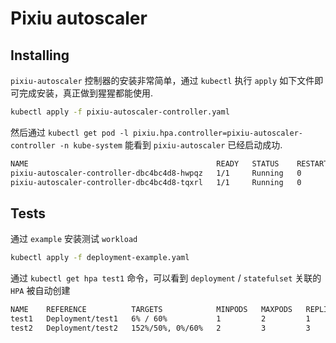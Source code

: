 # Pixiu autoscaler

## Installing
`pixiu-autoscaler` 控制器的安装非常简单，通过 `kubectl` 执行 `apply` 如下文件即可完成安装，真正做到猩猩都能使用.

``` bash
kubectl apply -f pixiu-autoscaler-controller.yaml
```

然后通过 `kubectl get pod -l pixiu.hpa.controller=pixiu-autoscaler-controller -n kube-system` 能看到 `pixiu-autoscaler` 已经启动成功.

``` bash
NAME                                          READY   STATUS    RESTARTS   AGE
pixiu-autoscaler-controller-dbc4bc4d8-hwpqz   1/1     Running   0          20s
pixiu-autoscaler-controller-dbc4bc4d8-tqxrl   1/1     Running   0          20s
```

## Tests

通过 `example` 安装测试 `workload`

``` bash
kubectl apply -f deployment-example.yaml
```

通过 `kubectl get hpa test1` 命令，可以看到 `deployment` / `statefulset` 关联的 `HPA` 被自动创建

``` bash
NAME    REFERENCE          TARGETS            MINPODS   MAXPODS   REPLICAS   AGE
test1   Deployment/test1   6% / 60%           1         2         1          5h29m
test2   Deployment/test2   152%/50%, 0%/60%   2         3         3          34m
```